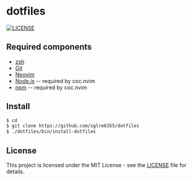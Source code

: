 # dotfiles

[![LICENSE](https://img.shields.io/github/license/sglre6355/dotfiles)](./LICENSE)

## Required components

- [zsh](https://www.zsh.org/)
- [Git](https://git-scm.com/)
- [Neovim](https://neovim.io/)
- [Node.js](https://nodejs.org/) -- required by coc.nvim
- [npm](https://www.npmjs.com/) -- required by coc.nvim

## Install

```sh
$ cd
$ git clone https://github.com/sglre6355/dotfiles
$ ./dotfiles/bin/install-dotfiles
```

## License

This project is licensed under the MIT License - see the [LICENSE](./LICENSE) file for details.
